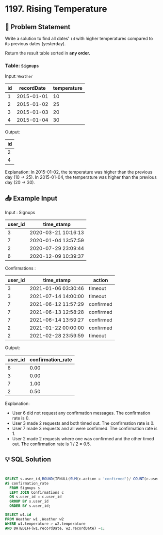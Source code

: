 # 1197. Rising Temperature

## 📝 Problem Statement
Write a solution to find all dates' `id` with higher temperatures compared to its previous dates (yesterday).

Return the result table sorted in **any order.**


### Table: `Signups`


Input:  `Weather` 

| id | recordDate | temperature |
|----|------------|-------------|
| 1  | 2015-01-01 | 10          |
| 2  | 2015-01-02 | 25          |
| 3  | 2015-01-03 | 20          |
| 4  | 2015-01-04 | 30          |

Output: 

| id |
|----|
| 2  |
| 4  |

Explanation: 
In 2015-01-02, the temperature was higher than the previous day (10 -> 25).
In 2015-01-04, the temperature was higher than the previous day (20 -> 30).

## 📥 Example Input
Input : Signups 

| user_id | time_stamp          |
|---------|---------------------|
| 3       | 2020-03-21 10:16:13 |
| 7       | 2020-01-04 13:57:59 |
| 2       | 2020-07-29 23:09:44 |
| 6       | 2020-12-09 10:39:37 |

Confirmations :

| user_id | time_stamp          | action    |
|---------|---------------------|-----------|
| 3       | 2021-01-06 03:30:46 | timeout   |
| 3       | 2021-07-14 14:00:00 | timeout   |
| 7       | 2021-06-12 11:57:29 | confirmed |
| 7       | 2021-06-13 12:58:28 | confirmed |
| 7       | 2021-06-14 13:59:27 | confirmed |
| 2       | 2021-01-22 00:00:00 | confirmed |
| 2       | 2021-02-28 23:59:59 | timeout   |

Output: 

| user_id | confirmation_rate |
|---------|-------------------|
| 6       | 0.00              |
| 3       | 0.00              |
| 7       | 1.00              |
| 2       | 0.50              |

Explanation: 
 - User 6 did not request any confirmation messages. The confirmation rate is 0.
 - User 3 made 2 requests and both timed out. The confirmation rate is 0.
 - User 7 made 3 requests and all were confirmed. The confirmation rate is 1.
 - User 2 made 2 requests where one was confirmed and the other timed out. The confirmation rate is 1 / 2 = 0.5.
   
## 💡 SQL Solution

```sql


SELECT s.user_id,ROUND(IFNULL(SUM(c.action = 'confirmed')/ COUNT(c.user_id),0),2)
AS confirmation_rate
  FROM Signups s
  LEFT JOIN Confirmations c
  ON s.user_id = c.user_id
  GROUP BY s.user_id
  ORDER BY s.user_id;

SELECT w1.id
FROM Weather w1 ,Weather w2 
WHERE w1.temperature > w2.temperature
AND DATEDIFF(w1.recordDate, w2.recordDate) =1;
